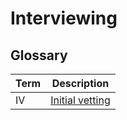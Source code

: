 # Interviewing

## Glossary

Term|Description
---|---
IV|[Initial vetting](https://vault.shopify.io/pages/6061-Initial-Vetting)
